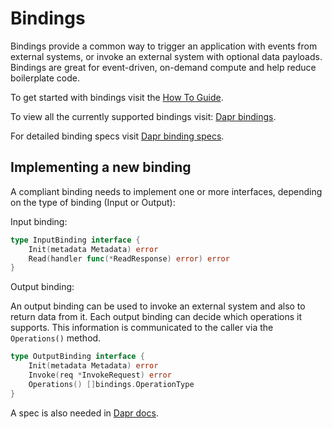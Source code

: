 # Bindings

Bindings provide a common way to trigger an application with events from external systems, or invoke an external system with optional data payloads.
Bindings are great for event-driven, on-demand compute and help reduce boilerplate code.

To get started with bindings visit the [How To Guide](https://github.com/dapr/docs/tree/master/howto#resources-bindings).

To view all the currently supported bindings visit: [Dapr bindings](https://github.com/dapr/docs/tree/master/concepts/bindings#supported-bindings-and-specs).

For detailed binding specs visit [Dapr binding specs](https://github.com/dapr/docs/tree/master/reference/specs/bindings).

## Implementing a new binding

A compliant binding needs to implement one or more interfaces, depending on the type of binding (Input or Output):

Input binding:

```go
type InputBinding interface {
	Init(metadata Metadata) error
	Read(handler func(*ReadResponse) error) error
}
```

Output binding:

An output binding can be used to invoke an external system and also to return data from it.
Each output binding can decide which operations it supports. This information is communicated to the caller via the `Operations()` method.

```go
type OutputBinding interface {
	Init(metadata Metadata) error
	Invoke(req *InvokeRequest) error
	Operations() []bindings.OperationType
}
```
A spec is also needed in [Dapr docs](https://github.com/dapr/docs/tree/master/reference/specs/bindings).